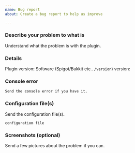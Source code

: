 ```yaml
---
name: Bug report
about: Create a bug report to help us improve

---
```


### Describe your problem to what is
Understand what the problem is with the plugin.

### Details
Plugin version: 
Software (Spigot/Bukkit etc.. `/version`) version: 

### Console error
```
Send the console error if you have it.
```

### Configuration file(s)
Send the configuration file(s).
```
configuration file
```

### Screenshots (optional)
Send a few pictures about the problem if you can.
